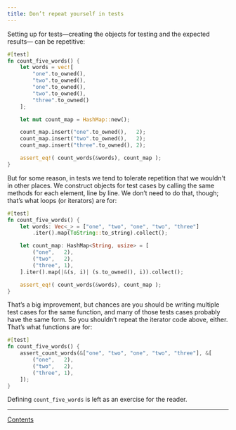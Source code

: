 ```yaml
---
title: Don’t repeat yourself in tests
---
```


Setting up for tests—creating the objects for testing and the expected results— can be repetitive:

```rust
#[test]
fn count_five_words() {
    let words = vec![
        "one".to_owned(),
        "two".to_owned(),
        "one".to_owned(),
        "two".to_owned(),
        "three".to_owned()
    ];

    let mut count_map = HashMap::new();

    count_map.insert("one".to_owned(),   2);
    count_map.insert("two".to_owned(),   2);
    count_map.insert("three".to_owned(), 2);

    assert_eq!( count_words(&words), count_map );
}
```

But for some reason, in tests we tend to tolerate repetition that we wouldn't in other places. We construct objects for test cases by calling the same methods for each element, line by line. We don’t need to do that, though; that’s what loops (or iterators) are for:

```rust
#[test]
fn count_five_words() {
    let words: Vec<_> = ["one", "two", "one", "two", "three"]
        .iter().map(ToString::to_string).collect();

    let count_map: HashMap<String, usize> = [
        ("one",   2),
        ("two",   2),
        ("three", 1),
    ].iter().map(|&(s, i)| (s.to_owned(), i)).collect();

    assert_eq!( count_words(&words), count_map );
}
```

That’s a big improvement, but chances are you should be writing multiple test cases for the same function, and many of those tests cases probably have the same form. So you shouldn’t repeat the iterator code above, either. That’s what functions are for:

```rust
#[test]
fn count_five_words() {
    assert_count_words(&["one", "two", "one", "two", "three"], &[
        ("one",   2),
        ("two",   2),
        ("three", 1),
    ]);
}
```

Defining `count_five_words` is left as an exercise for the reader.

----

[Contents](index.html)
